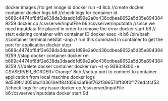 docker images //to get image id
docker run -d 8cb //create docker container
docker logs b6 //check logs for container id b689c4474bf8df2e638da3daadd1d99e2a0c436cdbea8652a5d35e8943849259
docker cp /csvserver/inputFile b6:/csvserver/inputdata //since we need inputdata file placed in order to remove the error
docker start b6 // start existing container with container ID
docker exec -it b6 /bin/bash //container terminal
netstat -anp // run this command in container to get the port for application
docker stop b689c4474bf8df2e638da3daadd1d99e2a0c436cdbea8652a5d35e8943849259 //stop docker container
docker rm b689c4474bf8df2e638da3daadd1d99e2a0c436cdbea8652a5d35e8943849259 ////delete docker container
docker run -d -p 9393:9300 -e CSVSERVER_BORDER='Orange' 8cb //setup port to connect to container application from local machine
docker logs 9d539fc1305bbd103610e1f84fd56a3af96f762f396574ff30f0f172ed4fcf53 //check logs for any issue
docker cp /csvserver/inputFile b6:/csvserver/inputdata
docker start 9d